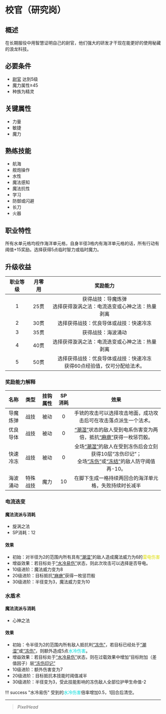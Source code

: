 # 校官（研究岗）

## 概述

在长期服役中用智慧证明自己的尉官，他们强大的研发才干现在能更好的使用秘藏的浪龙科技。

## 必要条件

* <a href="../lieutenant" target="_blank">尉官</a>
达到5级
* 魔力属性≥45
* 种族为精灵

## 关键属性

* 力量
* 敏捷
* 魔力

## 熟练技能

* 航海
* 舰炮操作
* 水性
* 魔法感知
* 魔法抗性
* 学习
* 防御或闪避
* 长刀
* 火器

## 职业特性

所有水单元格均视作海洋单元格，自身半径3格内有海洋单元格的话，所有行动有阈值+15奖励。选择获得5点临时智力或临时魔力。

## 升级收益

职业等级|月零用|奖励能力
:--:|:--:|:--:
1|25贯|获得战技：导魔炼弹<br>选择获得漩涡之法：电流迭变或心神之法：热量剥离
2|30贯|选择获得战技：优良导体或战技：快速冷冻
3|35贯|获得战技：海波涌动
4|40贯|选择获得漩涡之法：电流迭变或心神之法：热量剥离
5|50贯|选择获得战技：优良导体或战技：快速冷冻<br>获得60点经验值，仅可分配给法术。

### 奖励能力解释

名称|类型|挂钩属性|SP消耗|效果
:--:|:--:|:--:|:--:|:--:
导魔炼弹|战技|被动|0|手铳的攻击可以选择攻击地面，成功攻击后可在攻击落点派生一个法术。
优良导体|战技|被动|0|<a href="../../../../status/normal/#潮湿" target="_blank">“潮湿”</a>状态的敌人受到电系伤害变为两倍，抵抗<a href="../../../../status/normal/#麻痹" target="_blank">“麻痹”</a>获得一枚惩罚骰。
快速冷冻|战技|被动|0|全场<a href="../../../../status/normal/#潮湿" target="_blank">“潮湿”</a>的敌人在受到冻伤后会立刻获得10层“冻伤印记”；<br>全场<a href="../../../../status/normal/#冻伤" target="_blank">“冻伤”</a>或<a href="../../../../status/normal/#冻结" target="_blank">“冻结”</a>的敌人防守阈值再-10。
海波涌动|特殊战技|魔力|10|在脚下生成一格持续两回合的海洋单元格，失败持续时长减半

### 电流迭变

#### 魔法流派与消耗

* 旋涡之法
* SP消耗：12

#### 效果

* 初始：对半径为2的范围内所有具有<a href="../../../../status/normal/#潮湿" target="_blank">“潮湿”</a>的敌人造成魔法威力为6的<font color="#dddd00">雷电伤害</font>
* 增益效果：若目标处于<a href="../../../../status/normal/#水冷易伤" target="_blank">“水冷易伤”</a>状态，则此次攻击可以选择是否导电。
* 10级进阶：魔法威力变为8
* 20级进阶：目标抵抗<a href="../../../../status/normal/#麻痹" target="_blank">“麻痹”</a>获得一枚惩罚骰
* 30级进阶：半径变为3，魔法威力变为10

### 水盾术

#### 魔法流派与消耗

* 心神之法

#### 效果

* 初始：令半径为2的范围内所有敌人抵抗判<a href="../../../../status/normal/#冻伤" target="_blank">“冻伤”</a>，若目标已经处于<a href="../../../../status/normal/#潮湿" target="_blank">“潮湿”</a>或<a href="../../../../status/normal/#冻伤" target="_blank">“冻伤”</a>，则额外造成5点<font color="#00dbdb">水冷伤害</font>。
* 增益效果：若目标处于<a href="../../../../status/normal/#水冷易伤" target="_blank">“水冷易伤”</a>状态，则在过载效果中增加“目标附加（差值因子）层<a href="../../../../status/mark/#冻伤印记" target="_blank">“冻伤印记”</a>
* 10级进阶：额外伤害变为7
* 20级进阶：目标抵抗本技能时阈值减半
* 30级进阶：半径变为3，受此技能影响的冻伤敌人全部位护甲生命值-2

!!! success "水冷易伤"
    受到的<font color="#00dbdb">水冷伤害</font>倍率增加0.5，1回合后清空。

---

> *PixelHead*